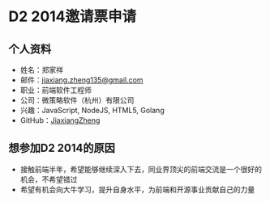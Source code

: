 # D2 2014邀请票申请

## 个人资料

* 姓名：郑家祥
* 邮件：[jiaxiang.zheng135@gmail.com](jiaxiang.zheng135@gmail.com)
* 职业：前端软件工程师
* 公司：微策略软件（杭州）有限公司
* 兴趣：JavaScript, NodeJS, HTML5, Golang
* GitHub：[JiaxiangZheng](https://github.com/JiaxiangZheng)

## 想参加D2 2014的原因

* 接触前端半年，希望能够继续深入下去，同业界顶尖的前端交流是一个很好的机会，不希望错过
* 希望有机会向大牛学习，提升自身水平，为前端和开源事业贡献自己的力量
